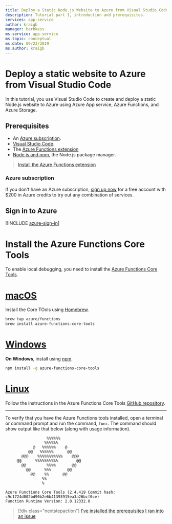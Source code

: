 ```yaml
---
title: Deploy a Static Node.js Website to Azure from Visual Studio Code
description: Tutorial part 1, introduction and prerequisites.
services: app-service
author: kraigb
manager: barbkess
ms.service: app-service
ms.topic: conceptual
ms.date: 09/23/2019
ms.author: kraigb
---
```


# Deploy a static website to Azure from Visual Studio Code

In this tutorial, you use Visual Studio Code to create and deploy a static Node.js website to Azure using Azure App service, Azure Functions, and Azure Storage. 

## Prerequisites

- An [Azure subscription](#azure-subscription).
- [Visual Studio Code](https://code.visualstudio.com/).
- The [Azure Functions extension](vscode:extension/ms-azuretools.vscode-azurefunctions)
- [Node.js and npm](https://nodejs.org/en/download), the Node.js package manager.

> <a class="tutorial-install-extension-btn" href="vscode:extension/ms-azuretools.vscode-azurefunctions">Install the Azure Functions extension</a>

### Azure subscription

If you don't have an Azure subscription, [sign up now](https://azure.microsoft.com/en-us/free/?utm_source=campaign&utm_campaign=vscode-tutorial-functions-extension&mktingSource=vscode-tutorial-functions-extension) for a free account with $200 in Azure credits to try out any combination of services.

## Sign in to Azure

[!INCLUDE [azure-sign-in](includes/azure-sign-in.md)]

# Install the Azure Functions Core Tools

To enable local debugging, you need to install the [Azure Functions Core Tools](https://github.com/Azure/azure-functions-core-tools#installing).

# [macOS](#tab/unix)

Install the Core TOols using [Homebrew](https://brew.sh/).

```bash
brew tap azure/functions
brew install azure-functions-core-tools
```

# [Windows](#tab/windows)

**On Windows**, install using [npm](https://npmjs.com).

```bash
npm install -g azure-functions-core-tools
```

# [Linux](#tab/linux)

Follow the instructions in the Azure Functions Core Tools [GitHub repository](https://github.com/Azure/azure-functions-core-tools#linux).

---

To verify that you have the Azure Functions tools installed, open a terminal or command prompt and run the command, `func`. The command should show output like that below (along with usage information).

```output
                  %%%%%%
                 %%%%%%
            @   %%%%%%    @
          @@   %%%%%%      @@
       @@@    %%%%%%%%%%%    @@@
     @@      %%%%%%%%%%        @@
       @@         %%%%       @@
         @@      %%%       @@
           @@    %%      @@
                %%
                %

Azure Functions Core Tools (2.4.419 Commit hash: c9c1724d002bd90b2e6b41393915ea3a26bcf0ce)
Function Runtime Version: 2.0.12332.0
```

> [!div class="nextstepaction"]
> [I've installed the prerequisites](tutorial-vscode-serverless-node-02.md) [I ran into an issue](https://www.research.net/r/PWZWZ52?tutorial=node-deployment-azurefunctions&step=getting-started)
